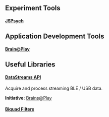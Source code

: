 ## Experiment Tools

#### [JSPsych](https://www.jspsych.org/7.1/) 

## Application Development Tools

#### [Brain@Play](https://github.com/brainsatplay)

## Useful Libraries

#### [DataStreams API](https://github.com/brainsatplay/DataStreams-API)
Acquire and process streaming BLE / USB data.

**Initiative:** [Brains@Play](https://github.com/brainsatplay/brainsatplay)

#### [Biquad Filters](https://github.com/brainsatplay/BiquadFilters.js)

